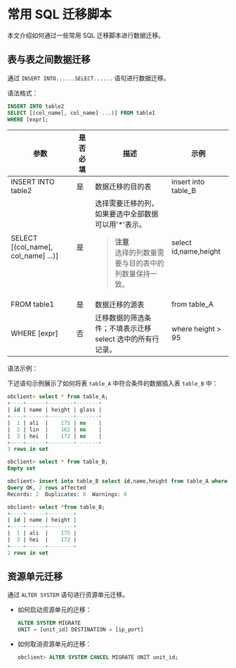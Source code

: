 # 常用 SQL 迁移脚本

本文介绍如何通过一些常用 SQL 迁移脚本进行数据迁移。

## 表与表之间数据迁移

通过 `INSERT INTO......SELECT......` 语句进行数据迁移。

语法格式：

```sql
INSERT INTO table2
SELECT [(col_name[, col_name] ...)] FROM table1
WHERE [expr];
```

|                   参数                    | 是否必填 |                                             描述                                             |          示例           |
|-----------------------------------------|------|--------------------------------------------------------------------------------------------|-----------------------|
| INSERT INTO table2                      | 是    | 数据迁移的目的表          | insert into table_B   |
| SELECT \[(col_name\[, col_name\] ...)\] | 是    | 选择需要迁移的列，如果要选中全部数据可以用'\*'表示。 <blockquote><b>注意</b></br>选择的列数量需要与目的表中的列数量保持一致。</blockquote> | select id,name,height |
| FROM table1                             | 是    | 数据迁移的源表               | from table_A          |
| WHERE \[expr\]                          | 否    | 迁移数据的筛选条件；不填表示迁移 select 选中的所有行记录。   | where height \> 95    |

语法示例：

下述语句示例展示了如何将表 `table_A` 中符合条件的数据插入表 `table_B` 中：

```sql
obclient> select * from table_A;
+----+------+--------+-------+
| id | name | height | glass |
+----+------+--------+-------+
|  1 | ali  |    175 | no    |
|  2 | lin  |    162 | no    |
|  3 | hei  |    172 | no    |
+----+------+--------+-------+
3 rows in set 

obclient> select * from table_B;
Empty set 

obclient> insert into table_B select id,name,height from table_A where height > 170;
Query OK, 2 rows affected 
Records: 2  Duplicates: 0  Warnings: 0

obclient> select *from table_B;
+----+------+--------+
| id | name | height |
+----+------+--------+
|  1 | ali  |    175 |
|  3 | hei  |    172 |
+----+------+--------+
2 rows in set 
```

## 资源单元迁移

通过 `ALTER SYSTEM` 语句进行资源单元迁移。

* 如何启动资源单元的迁移：

  ```sql
  ALTER SYSTEM MIGRATE
  UNIT = [unit_id] DESTINATION = [ip_port]
  ```

* 如何取消资源单元的迁移：

  ```sql
  obclient> ALTER SYSTEM CANCEL MIGRATE UNIT unit_id;
  ```
